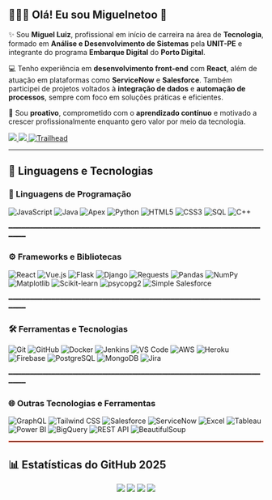## 👨🏽‍💻 Olá! Eu sou Miguelnetoo 👋

✨ Sou **Miguel Luiz**, profissional em início de carreira na área de **Tecnologia**, formado em **Análise e Desenvolvimento de Sistemas** pela **UNIT-PE** e integrante do programa **Embarque Digital** do **Porto Digital**.

💻 Tenho experiência em **desenvolvimento front-end** com **React**, além de atuação em plataformas como **ServiceNow** e **Salesforce**. Também participei de projetos voltados à **integração de dados** e **automação de processos**, sempre com foco em soluções práticas e eficientes.

🚀 Sou **proativo**, comprometido com o **aprendizado contínuo** e motivado a crescer profissionalmente enquanto gero valor por meio da tecnologia.

<a href="https://www.linkedin.com/in/miguel-luiz19/" target="_blank">
  <img src="https://img.shields.io/badge/LinkedIn-blue?style=for-the-badge&logo=linkedin&logoColor=white" />
</a>

<a href="https://github.com/Miguelnetoo" target="_blank">
  <img src="https://img.shields.io/badge/GitHub-100000?style=for-the-badge&logo=github&logoColor=white" />
</a>

<a href="https://trailhead.salesforce.com/pt-BR/today)" target="_blank">
  <img src="https://img.shields.io/badge/Trailhead-00A1E4?style=for-the-badge&logo=salesforce&logoColor=white" alt="Trailhead">
</a>

---

## 🤖 Linguagens e Tecnologias

### 🧠 Linguagens de Programação

<div align="left">
  <img src="https://img.shields.io/badge/JavaScript-FFFF00?style=for-the-badge&logo=javascript&logoColor=black" alt="JavaScript">
  <img src="https://img.shields.io/badge/Java-007396?style=for-the-badge&logo=java&logoColor=white" alt="Java">
  <img src="https://img.shields.io/badge/Apex-1798D1?style=for-the-badge&logo=salesforce&logoColor=white" alt="Apex">
  <img src="https://img.shields.io/badge/Python-3776AB?style=for-the-badge&logo=python&logoColor=white" alt="Python">
  <img src="https://img.shields.io/badge/HTML5-E34F26?style=for-the-badge&logo=html5&logoColor=white" alt="HTML5">
  <img src="https://img.shields.io/badge/CSS3-1572B6?style=for-the-badge&logo=css3&logoColor=white" alt="CSS3">
  <img src="https://img.shields.io/badge/SQL-003B57?style=for-the-badge&logo=sqlite&logoColor=white" alt="SQL">
  <img src="https://img.shields.io/badge/C++-00599C?style=for-the-badge&logo=c%2B%2B&logoColor=white" alt="C++">
</div>

━━━━━━━━━━━━━━━━━━━━━━━━━━━━━━━━━━━━━━━━━━━━━━━━━━━━━━━━━━━━━━━

### ⚙️ Frameworks e Bibliotecas

<div align="left">
  <img src="https://img.shields.io/badge/React-61DAFB?style=for-the-badge&logo=react&logoColor=black" alt="React">
  <img src="https://img.shields.io/badge/Vue.js-4FC08D?style=for-the-badge&logo=vue.js&logoColor=white" alt="Vue.js">
  <img src="https://img.shields.io/badge/Flask-000000?style=for-the-badge&logo=flask&logoColor=white" alt="Flask">
  <img src="https://img.shields.io/badge/Django-092E20?style=for-the-badge&logo=django&logoColor=white" alt="Django">
  <img src="https://img.shields.io/badge/Requests-005571?style=for-the-badge&logo=python&logoColor=white" alt="Requests">
  <img src="https://img.shields.io/badge/Pandas-150458?style=for-the-badge&logo=pandas&logoColor=white" alt="Pandas">
  <img src="https://img.shields.io/badge/NumPy-013243?style=for-the-badge&logo=numpy&logoColor=white" alt="NumPy">
  <img src="https://img.shields.io/badge/Matplotlib-11557C?style=for-the-badge&logo=matplotlib&logoColor=white" alt="Matplotlib">
  <img src="https://img.shields.io/badge/Scikit--learn-F7931E?style=for-the-badge&logo=scikit-learn&logoColor=white" alt="Scikit-learn">
  <img src="https://img.shields.io/badge/psycopg2-2C5BB4?style=for-the-badge&logo=postgresql&logoColor=white" alt="psycopg2"> 
  <img src="https://img.shields.io/badge/simple--salesforce-00A1E4?style=for-the-badge&logo=salesforce&logoColor=white" alt="Simple Salesforce"> 
</div>

━━━━━━━━━━━━━━━━━━━━━━━━━━━━━━━━━━━━━━━━━━━━━━━━━━━━━━━━━━━━━━━

### 🛠️ Ferramentas e Tecnologias

<div align="left">
  <img src="https://img.shields.io/badge/Git-F05032?style=for-the-badge&logo=git&logoColor=white" alt="Git">
  <img src="https://img.shields.io/badge/GitHub-100000?style=for-the-badge&logo=github&logoColor=white" alt="GitHub">
  <img src="https://img.shields.io/badge/Docker-2496ED?style=for-the-badge&logo=docker&logoColor=white" alt="Docker">
  <img src="https://img.shields.io/badge/Jenkins-D24939?style=for-the-badge&logo=jenkins&logoColor=white" alt="Jenkins">
  <img src="https://img.shields.io/badge/VS%20Code-007ACC?style=for-the-badge&logo=visualstudiocode&logoColor=white" alt="VS Code">
  <img src="https://img.shields.io/badge/Amazon%20AWS-232F3E?style=for-the-badge&logo=amazonaws&logoColor=white" alt="AWS">
  <img src="https://img.shields.io/badge/Heroku-430098?style=for-the-badge&logo=heroku&logoColor=white" alt="Heroku">
  <img src="https://img.shields.io/badge/Firebase-FFCA28?style=for-the-badge&logo=firebase&logoColor=black" alt="Firebase">
  <img src="https://img.shields.io/badge/PostgreSQL-4169E1?style=for-the-badge&logo=postgresql&logoColor=white" alt="PostgreSQL">
  <img src="https://img.shields.io/badge/MongoDB-47A248?style=for-the-badge&logo=mongodb&logoColor=white" alt="MongoDB">
  <img src="https://img.shields.io/badge/Jira-0052CC?style=for-the-badge&logo=jira&logoColor=white" alt="Jira">
</div>

━━━━━━━━━━━━━━━━━━━━━━━━━━━━━━━━━━━━━━━━━━━━━━━━━━━━━━━━━━━━━━━

### 🌐 Outras Tecnologias e Ferramentas

<div align="left">
  <img src="https://img.shields.io/badge/GraphQL-E10098?style=for-the-badge&logo=graphql&logoColor=white" alt="GraphQL">
  <img src="https://img.shields.io/badge/Tailwind%20CSS-06B6D4?style=for-the-badge&logo=tailwind-css&logoColor=white" alt="Tailwind CSS">
  <img src="https://img.shields.io/badge/Salesforce-00A1E4?style=for-the-badge&logo=salesforce&logoColor=white" alt="Salesforce">
  <img src="https://img.shields.io/badge/ServiceNow-37B6F7?style=for-the-badge&logo=servicenow&logoColor=white" alt="ServiceNow">
  <img src="https://img.shields.io/badge/Excel-217346?style=for-the-badge&logo=microsoft-excel&logoColor=white" alt="Excel">
  <img src="https://img.shields.io/badge/Tableau-E97627?style=for-the-badge&logo=tableau&logoColor=white" alt="Tableau">
  <img src="https://img.shields.io/badge/Power%20BI-F2C811?style=for-the-badge&logo=powerbi&logoColor=white" alt="Power BI">
  <img src="https://img.shields.io/badge/BigQuery-00B8D8?style=for-the-badge&logo=googlebigquery&logoColor=white" alt="BigQuery">
  <img src="https://img.shields.io/badge/REST%20API-FF6C37?style=for-the-badge&logo=api&logoColor=white" alt="REST API"> 
  <img src="https://img.shields.io/badge/BeautifulSoup-4B0082?style=for-the-badge&logo=python&logoColor=white" alt="BeautifulSoup">
</div>

<hr style="border: 1px solid #FF6347;" />


## 📊 Estatísticas do GitHub 2025

<div align="center">

  <img src="https://github-readme-stats.vercel.app/api/top-langs/?username=Miguelnetoo&layout=compact&theme=dracula" />
  
  <img src="https://streak-stats.demolab.com?user=Miguelnetoo&theme=dracula" />
  
  <img src="https://github-profile-trophy.vercel.app/?username=Miguelnetoo&theme=dracula" />
  
  <img src="https://github-readme-activity-graph.cyclic.app/graph?username=Miguelnetoo&theme=dracula" />


</div>

